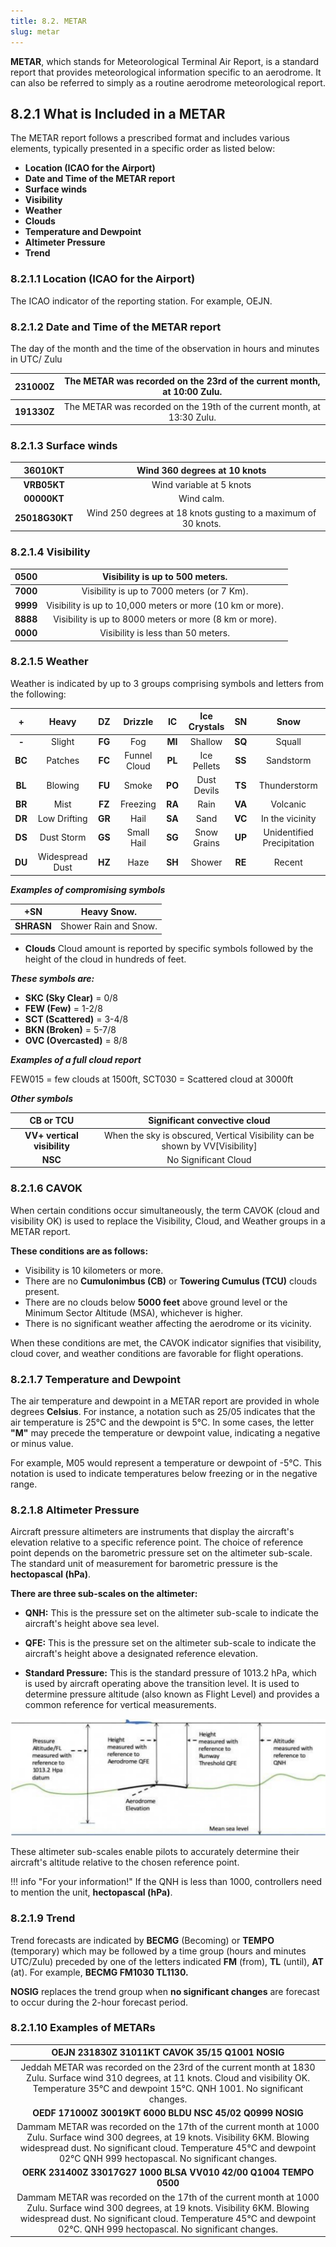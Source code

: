 ```yaml
---
title: 8.2. METAR 
slug: metar
---
```


**METAR**, which stands for Meteorological Terminal Air Report, is a standard report that provides meteorological information specific to an aerodrome. It can also be referred to simply as a routine aerodrome meteorological report. 

##  8.2.1 What is Included in a METAR
The METAR report follows a prescribed format and includes various elements, typically presented in a specific order as listed below:

- **Location (ICAO for the Airport)**
- **Date and Time of the METAR report**
- **Surface winds**
- **Visibility**
- **Weather**
- **Clouds**
- **Temperature and Dewpoint**
- **Altimeter Pressure**
- **Trend**

### 8.2.1.1 **Location (ICAO for the Airport)**
The ICAO indicator of the reporting station. For example, OEJN.

### 8.2.1.2 **Date and Time of the METAR report**
The day of the month and the time of the observation in hours and minutes in UTC/ Zulu

| **231000Z** | The METAR was recorded on the 23rd of the current month, at 10:00 Zulu. |
|:-------:|:-----------------------------------------------------------------------:|
|**191330Z** | The METAR was recorded on the 19th of the current month, at 13:30 Zulu. |

### 8.2.1.3 **Surface winds**

|   **36010KT**  |                  Wind 360 degrees at 10 knots                  |
|:--------------:|:--------------------------------------------------------------:|
|   **VRB05KT**  |                    Wind variable at 5 knots                    |
|   **00000KT**  |                           Wind calm.                           |
| **25018G30KT** | Wind 250 degrees at 18 knots gusting to a maximum of 30 knots. |

### 8.2.1.4 **Visibility**

| **0500** |               Visibility is up to 500 meters.              |
|:--------:|:----------------------------------------------------------:|
| **7000** |         Visibility is up to 7000 meters (or 7 Km).         |
| **9999** | Visibility is up to 10,000 meters or more (10 km or more). |
| **8888** |   Visibility is up to 8000 meters or more (8 km or more).  |
| **0000** |             Visibility is less than 50 meters.             |

### 8.2.1.5 **Weather**
Weather is indicated by up to 3 groups comprising symbols and letters from the following:

|  **+** |      Heavy      | **DZ** |    Drizzle   | **IC** | Ice Crystals | **SN** |            Snow            |
|:------:|:---------------:|:------:|:------------:|:------:|:------------:|:------:|:--------------------------:|
|  **-** |      Slight     | **FG** |      Fog     | **MI** |    Shallow   | **SQ** |           Squall           |
| **BC** |     Patches     | **FC** | Funnel Cloud | **PL** |  Ice Pellets | **SS** |          Sandstorm         |
| **BL** |     Blowing     | **FU** |     Smoke    | **PO** |  Dust Devils | **TS** |        Thunderstorm        |
| **BR** |       Mist      | **FZ** |   Freezing   | **RA** |     Rain     | **VA** |          Volcanic          |
| **DR** |   Low Drifting  | **GR** |     Hail     | **SA** |     Sand     | **VC** |       In the vicinity      |
| **DS** |    Dust Storm   | **GS** |  Small Hail  | **SG** |  Snow Grains | **UP** | Unidentified Precipitation |
| **DU** | Widespread Dust | **HZ** |     Haze     | **SH** |    Shower    | **RE** |           Recent           |


***Examples of compromising symbols***

|   **+SN**  |      Heavy Snow.      |
|:----------:|:---------------------:|
| **SHRASN** | Shower Rain and Snow. |

- **Clouds**
Cloud amount is reported by specific symbols followed by the height of the cloud in hundreds of feet. 

***These symbols are:***

- **SKC (Sky Clear)** = 0/8
- **FEW (Few)** = 1-2/8
- **SCT (Scattered)** = 3-4/8
- **BKN (Broken)** = 5-7/8
- **OVC (Overcasted)** = 8/8

***Examples of a full cloud report***

FEW015 = few clouds at 1500ft, SCT030 = Scattered cloud at 3000ft

***Other symbols***

|        **CB or TCU**        |                         Significant convective cloud                         |
|:---------------------------:|:----------------------------------------------------------------------------:|
| **VV+ vertical visibility** | When the sky is obscured, Vertical Visibility can be shown by VV[Visibility] |
|           **NSC**           |                             No Significant Cloud                             |

### 8.2.1.6 **CAVOK**

When certain conditions occur simultaneously, the term CAVOK (cloud and visibility OK) is used to replace the Visibility, Cloud, and Weather groups in a METAR report.

**These conditions are as follows:**

 - Visibility is 10 kilometers or more.
 - There are no **Cumulonimbus (CB)** or **Towering Cumulus (TCU)** clouds present.
 - There are no clouds below **5000 feet** above ground level or the Minimum Sector Altitude (MSA), whichever is higher.
 - There is no significant weather affecting the aerodrome or its vicinity.

 When these conditions are met, the CAVOK indicator signifies that visibility, cloud cover, and weather conditions are favorable for flight operations.

### 8.2.1.7 **Temperature and Dewpoint**

The air temperature and dewpoint in a METAR report are provided in whole degrees **Celsius**. For instance, a notation such as 25/05 indicates that the air temperature is 25°C and the dewpoint is 5°C. In some cases, the letter **"M"** may precede the temperature or dewpoint value, indicating a negative or minus value. 

For example, M05 would represent a temperature or dewpoint of -5°C. This notation is used to indicate temperatures below freezing or in the negative range.

### 8.2.1.8 **Altimeter Pressure**

Aircraft pressure altimeters are instruments that display the aircraft's elevation relative to a specific reference point. The choice of reference point depends on the barometric pressure set on the altimeter sub-scale. The standard unit of measurement for barometric pressure is the **hectopascal (hPa)**.

**There are three sub-scales on the altimeter:**

- **QNH:** This is the pressure set on the altimeter sub-scale to indicate the aircraft's height above sea level.

- **QFE:** This is the pressure set on the altimeter sub-scale to indicate the aircraft's height above a designated reference elevation.

- **Standard Pressure:** This is the standard pressure of 1013.2 hPa, which is used by aircraft operating above the transition level. It is used to determine pressure altitude (also known as Flight Level) and provides a common reference for vertical measurements.

![Loading](qnh.png)

These altimeter sub-scales enable pilots to accurately determine their aircraft's altitude relative to the chosen reference point.

!!! info "For your information!"
    If the QNH is less than 1000, controllers need to mention the unit, **hectopascal (hPa)**.

### 8.2.1.9 **Trend**

Trend forecasts are indicated by **BECMG** (Becoming) or **TEMPO** (temporary) which may be followed by a time group (hours and minutes UTC/Zulu) preceded by one of the letters indicated **FM** (from), **TL** (until), **AT** (at). For example, **BECMG FM1030 TL1130.**

**NOSIG** replaces the trend group when **no significant changes** are forecast to occur during the 2-hour forecast period.

### 8.2.1.10 Examples of METARs

|         **OEJN 231830Z 31011KT CAVOK 35/15 Q1001 NOSIG**         |
|:----------------------------------------------------------------:|
|   Jeddah METAR was recorded on the 23rd of the current month at 1830 Zulu. Surface wind 310 degrees, at 11 knots. Cloud and visibility OK. Temperature 35°C and dewpoint 15°C. QNH 1001. No significant changes.|
|     **OEDF 171000Z 30019KT 6000 BLDU NSC 45/02 Q0999 NOSIG**     |
|Dammam METAR was recorded on the 17th of the current month at 1000 Zulu. Surface wind 300 degrees, at 19 knots. Visibility 6KM. Blowing widespread dust. No significant cloud. Temperature 45°C and dewpoint 02°C QNH 999 hectopascal. No significant changes.                                                                  |
| **OERK 231400Z 33017G27 1000 BLSA VV010 42/00 Q1004 TEMPO 0500** |
| Dammam METAR was recorded on the 17th of the current month at 1000 Zulu. Surface wind 300 degrees, at 19 knots. Visibility 6KM. Blowing widespread dust. No significant cloud. Temperature 45°C and dewpoint 02°C. QNH 999 hectopascal. No significant changes.                                                                 |